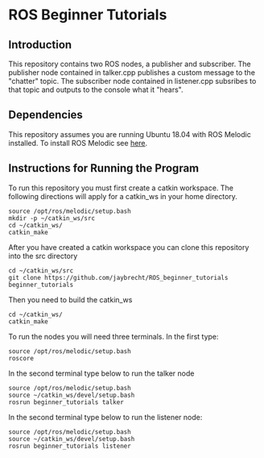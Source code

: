 # ROS Beginner Tutorials

## Introduction

This repository contains two ROS nodes, a publisher and subscriber. The publisher node contained in talker.cpp publishes a custom message to the "chatter" topic. The subscriber node contained in listener.cpp subsribes to that topic and outputs to the console what it "hears". 

## Dependencies 

This repository assumes you are running Ubuntu 18.04 with ROS Melodic installed. To install ROS Melodic see [here](http://wiki.ros.org/melodic/Installation/Ubuntu).

## Instructions for Running the Program

To run this repository you must first create a catkin workspace. The following directions will apply for a catkin_ws in your home directory. 

```
source /opt/ros/melodic/setup.bash
mkdir -p ~/catkin_ws/src
cd ~/catkin_ws/
catkin_make
```

After you have created a catkin workspace you can clone this repository into the src directory

```
cd ~/catkin_ws/src
git clone https://github.com/jaybrecht/ROS_beginner_tutorials beginner_tutorials
```

Then you need to build the catkin_ws

```
cd ~/catkin_ws/
catkin_make
```

To run the nodes you will need three terminals. In the first type:

```
source /opt/ros/melodic/setup.bash
roscore
```

In the second terminal type below to run the talker node

```
source /opt/ros/melodic/setup.bash
source ~/catkin_ws/devel/setup.bash
rosrun beginner_tutorials talker
```

In the second terminal type below to run the listener node:

```
source /opt/ros/melodic/setup.bash
source ~/catkin_ws/devel/setup.bash
rosrun beginner_tutorials listener
```

